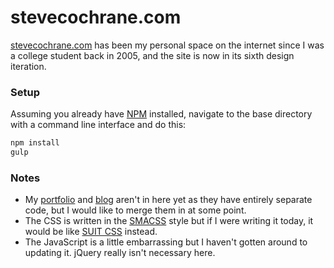 # stevecochrane.com
[stevecochrane.com](http://stevecochrane.com) has been my personal space on the internet since I was a college student 
back in 2005, and the site is now in its sixth design iteration.

### Setup
Assuming you already have [NPM](https://www.npmjs.com/) installed, navigate to the base directory with a command line 
interface and do this:

```bash
npm install
gulp
```

### Notes
* My [portfolio](http://stevecochrane.com/portfolio/) and [blog](http://blog.stevecochrane.com/) aren't in here yet as 
  they have entirely separate code, but I would like to merge them in at some point.
* The CSS is written in the [SMACSS](https://smacss.com/) style but if I were writing it today, it would be like 
  [SUIT CSS](https://github.com/suitcss/suit/blob/master/doc/naming-conventions.md) instead.
* The JavaScript is a little embarrassing but I haven't gotten around to updating it. jQuery really isn't necessary 
  here.
